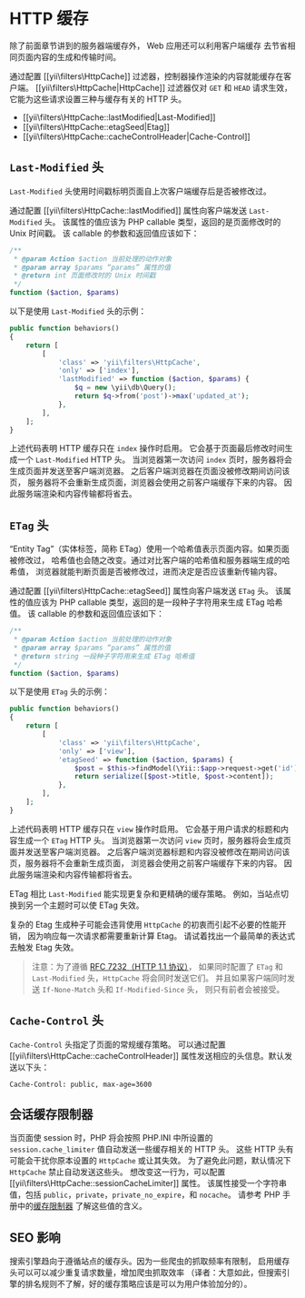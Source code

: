 HTTP 缓存
============

除了前面章节讲到的服务器端缓存外， Web 应用还可以利用客户端缓存
去节省相同页面内容的生成和传输时间。

通过配置 [[yii\filters\HttpCache]] 过滤器，控制器操作渲染的内容就能缓存在客户端。
[[yii\filters\HttpCache|HttpCache]] 过滤器仅对 `GET` 和 `HEAD` 请求生效，
它能为这些请求设置三种与缓存有关的 HTTP 头。

* [[yii\filters\HttpCache::lastModified|Last-Modified]]
* [[yii\filters\HttpCache::etagSeed|Etag]]
* [[yii\filters\HttpCache::cacheControlHeader|Cache-Control]]


## `Last-Modified` 头 <span id="last-modified"></span>

`Last-Modified` 头使用时间戳标明页面自上次客户端缓存后是否被修改过。

通过配置 [[yii\filters\HttpCache::lastModified]] 属性向客户端发送 `Last-Modified` 头。
该属性的值应该为 PHP callable 类型，返回的是页面修改时的 Unix 时间戳。
该 callable 的参数和返回值应该如下：

```php
/**
 * @param Action $action 当前处理的动作对象
 * @param array $params “params” 属性的值
 * @return int 页面修改时的 Unix 时间戳
 */
function ($action, $params)
```

以下是使用 `Last-Modified` 头的示例：

```php
public function behaviors()
{
    return [
        [
            'class' => 'yii\filters\HttpCache',
            'only' => ['index'],
            'lastModified' => function ($action, $params) {
                $q = new \yii\db\Query();
                return $q->from('post')->max('updated_at');
            },
        ],
    ];
}
```

上述代码表明 HTTP 缓存只在 `index` 操作时启用。
它会基于页面最后修改时间生成一个 `Last-Modified` HTTP 头。
当浏览器第一次访问 `index` 页时，服务器将会生成页面并发送至客户端浏览器。
之后客户端浏览器在页面没被修改期间访问该页，
服务器将不会重新生成页面，浏览器会使用之前客户端缓存下来的内容。
因此服务端渲染和内容传输都将省去。


## `ETag` 头 <span id="etag"></span>

“Entity Tag”（实体标签，简称 ETag）使用一个哈希值表示页面内容。如果页面被修改过，
哈希值也会随之改变。通过对比客户端的哈希值和服务器端生成的哈希值，
浏览器就能判断页面是否被修改过，进而决定是否应该重新传输内容。

通过配置 [[yii\filters\HttpCache::etagSeed]] 属性向客户端发送 `ETag` 头。
该属性的值应该为 PHP callable 类型，返回的是一段种子字符用来生成 ETag 哈希值。
该 callable 的参数和返回值应该如下：

```php
/**
 * @param Action $action 当前处理的动作对象
 * @param array $params “params” 属性的值
 * @return string 一段种子字符用来生成 ETag 哈希值
 */
function ($action, $params)
```

以下是使用 `ETag` 头的示例：

```php
public function behaviors()
{
    return [
        [
            'class' => 'yii\filters\HttpCache',
            'only' => ['view'],
            'etagSeed' => function ($action, $params) {
                $post = $this->findModel(\Yii::$app->request->get('id'));
                return serialize([$post->title, $post->content]);
            },
        ],
    ];
}
```

上述代码表明 HTTP 缓存只在 `view` 操作时启用。
它会基于用户请求的标题和内容生成一个 `ETag` HTTP 头。
当浏览器第一次访问 `view` 页时，服务器将会生成页面并发送至客户端浏览器。
之后客户端浏览器标题和内容没被修改在期间访问该页，服务器将不会重新生成页面，
浏览器会使用之前客户端缓存下来的内容。
因此服务端渲染和内容传输都将省去。

ETag 相比 `Last-Modified` 能实现更复杂和更精确的缓存策略。
例如，当站点切换到另一个主题时可以使 ETag 失效。

复杂的 Etag 生成种子可能会违背使用 `HttpCache` 的初衷而引起不必要的性能开销，
因为响应每一次请求都需要重新计算 Etag。
请试着找出一个最简单的表达式去触发 Etag 失效。

> 注意：为了遵循 [RFC 7232（HTTP 1.1 协议）](http://tools.ietf.org/html/rfc7232#section-2.4)，
如果同时配置了 `ETag` 和 `Last-Modified` 头，`HttpCache` 将会同时发送它们。
并且如果客户端同时发送 `If-None-Match` 头和 `If-Modified-Since` 头，
则只有前者会被接受。


## `Cache-Control` 头 <span id="cache-control"></span>

`Cache-Control` 头指定了页面的常规缓存策略。
可以通过配置 [[yii\filters\HttpCache::cacheControlHeader]] 
属性发送相应的头信息。默认发送以下头：

```
Cache-Control: public, max-age=3600
```

## 会话缓存限制器 <span id="session-cache-limiter"></span>

当页面使 session 时，PHP 将会按照 PHP.INI 
中所设置的 `session.cache_limiter` 值自动发送一些缓存相关的 HTTP 头。
这些 HTTP 头有可能会干扰你原本设置的 `HttpCache` 或让其失效。
为了避免此问题，默认情况下 `HttpCache` 禁止自动发送这些头。
想改变这一行为，可以配置 [[yii\filters\HttpCache::sessionCacheLimiter]] 属性。
该属性接受一个字符串值，包括 `public`，`private`，`private_no_expire`，和 `nocache`。
请参考 PHP 手册中的[缓存限制器](http://www.php.net/manual/en/function.session-cache-limiter.php)
了解这些值的含义。


## SEO 影响 <span id="seo-implications"></span>

搜索引擎趋向于遵循站点的缓存头。因为一些爬虫的抓取频率有限制，
启用缓存头可以可以减少重复请求数量，增加爬虫抓取效率
（译者：大意如此，但搜索引擎的排名规则不了解，好的缓存策略应该是可以为用户体验加分的）。

